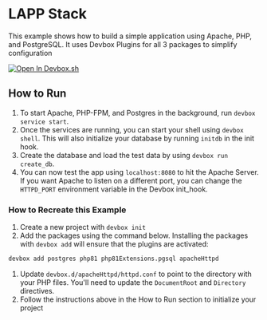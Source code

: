 # LAPP Stack

This example shows how to build a simple application using Apache, PHP, and PostgreSQL. It uses Devbox Plugins for all 3 packages to simplify configuration

[![Open In Devbox.sh](https://jetpack.io/img/devbox/open-in-devbox.svg)](https://devbox.sh/github.com/jetpack-io/devbox-examples?folder=stacks/lapp-stack)

## How to Run

1. To start Apache, PHP-FPM, and Postgres in the background, run `devbox service start`.
2. Once the services are running, you can start your shell using `devbox shell`. This will also initialize your database by running `initdb` in the init hook.
3. Create the database and load the test data by using `devbox run create_db`.
4. You can now test the app using `localhost:8080` to hit the Apache Server. If you want Apache to listen on a different port, you can change the `HTTPD_PORT` environment variable in the Devbox init_hook.

### How to Recreate this Example

1. Create a new project with `devbox init`
1. Add the packages using the command below. Installing the packages with `devbox add` will ensure that the plugins are activated:

```bash
devbox add postgres php81 php81Extensions.pgsql apacheHttpd
```

1. Update `devbox.d/apacheHttpd/httpd.conf` to point to the directory with your PHP files. You'll need to update the `DocumentRoot` and `Directory` directives.
1. Follow the instructions above in the How to Run section to initialize your project
